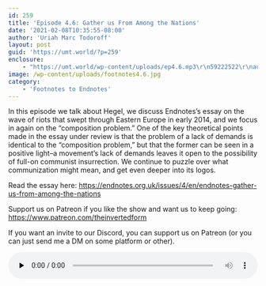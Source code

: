 ```yaml
---
id: 259
title: 'Episode 4.6: Gather us From Among the Nations'
date: '2021-02-08T10:35:55-08:00'
author: 'Uriah Marc Todoroff'
layout: post
guid: 'https://umt.world/?p=259'
enclosure:
    - "https://umt.world/wp-content/uploads/ep4.6.mp3\r\n59222522\r\naudio/mpeg\r\n"
image: /wp-content/uploads/footnotes4.6.jpg
category:
    - 'Footnotes to Endnotes'
---
```


In this episode we talk about Hegel, we discuss Endnotes’s essay on the wave of riots that swept through Eastern Europe in early 2014, and we focus in again on the “composition problem.” One of the key theoretical points made in the essay under review is that the problem of a lack of demands is identical to the “composition problem,” but that the former can be seen in a positive light–a movement’s lack of demands leaves it open to the possibility of full-on communist insurrection. We continue to puzzle over what communization might mean, and get even deeper into its logos.

Read the essay here: <https://endnotes.org.uk/issues/4/en/endnotes-gather-us-from-among-the-nations>

Support us on Patreon if you like the show and want us to keep going: <https://www.patreon.com/theinvertedform>

If you want an invite to our Discord, you can support us on Patreon (or you can just send me a DM on some platform or other).

<audio class="wp-audio-shortcode" controls="controls" id="audio-259-24" preload="none" style="width: 100%;"><source src="https://umt.world/wp-content/uploads/ep4.6.mp3?_=24" type="audio/mpeg"></source><https://umt.world/wp-content/uploads/ep4.6.mp3></audio>